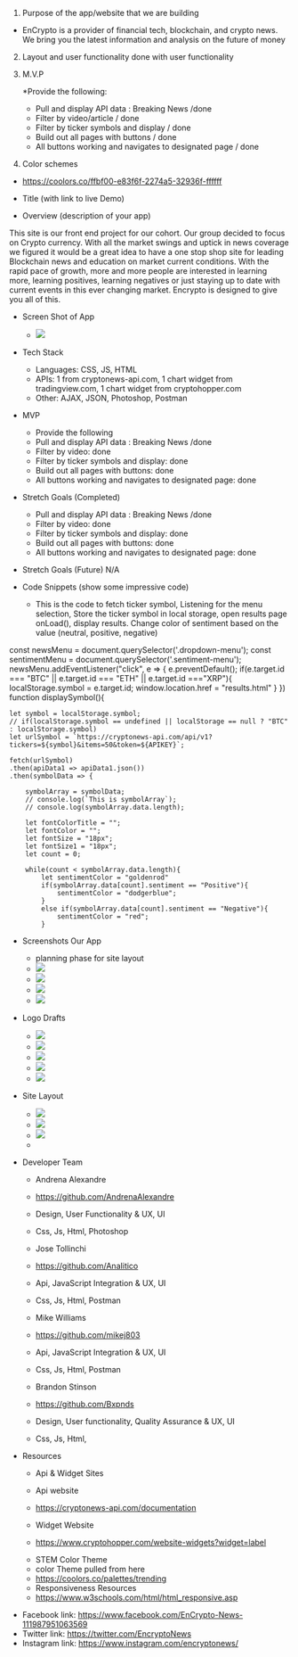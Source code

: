 1. Purpose of the app/website that we are building
- EnCrypto is a provider of financial tech, blockchain, and crypto news. We bring you the latest information and analysis on the future of money


2. Layout and user functionality 
    done with user functionality

3. M.V.P

    *Provide the following:
    - Pull and display API data : Breaking News /done 
    - Filter by video/article / done 
    - Filter by ticker symbols and display / done 
    - Build out all pages with buttons /  done  
    - All buttons working and navigates to designated page / done 



4. Color schemes 

 - https://coolors.co/ffbf00-e83f6f-2274a5-32936f-ffffff

* Title (with link to live Demo)

* Overview (description of your app)

This site is our front end project for our cohort. Our group decided to focus on Crypto currency. With all the market swings and uptick in news coverage we figured it would be a great idea to have a one stop shop site for leading Blockchain news and education on market current conditions. With the rapid pace of growth, more and more people are interested in learning more, learning positives, learning negatives or just staying up to date with current events in this ever changing market. Encrypto is designed to give you all of this. 

* Screen Shot of App
    * ![](./images/lastshot.jpg)


* Tech Stack
    * Languages: CSS, JS, HTML
    * APIs: 1 from cryptonews-api.com, 1 chart widget from tradingview.com, 1 chart widget from cryptohopper.com
    * Other: AJAX, JSON, Photoshop, Postman  

* MVP
    * Provide the following
    - Pull and display API data : Breaking News /done 
    - Filter by video:  done 
    - Filter by ticker symbols and display: done 
    - Build out all pages with buttons: done  
    - All buttons working and navigates to designated page: done 
    
    

* Stretch Goals (Completed)
    - Pull and display API data : Breaking News /done 
    - Filter by video:  done 
    - Filter by ticker symbols and display: done 
    - Build out all pages with buttons: done  
    - All buttons working and navigates to designated page: done 

* Stretch Goals (Future)
    N/A

* Code Snippets (show some impressive code)
    * This is the code to fetch ticker symbol, Listening for the menu selection, Store the ticker symbol in local storage, open results page onLoad(), display results. Change color of sentiment based on the value (neutral, positive, negative)


const newsMenu = document.querySelector('.dropdown-menu');
const sentimentMenu = document.querySelector('.sentiment-menu');
newsMenu.addEventListener("click", e => {
    e.preventDefault();
    if(e.target.id === "BTC" || e.target.id === "ETH" || e.target.id ==="XRP"){
        localStorage.symbol = e.target.id; 
        window.location.href = "results.html"
    }
})
function displaySymbol(){
    
    let symbol = localStorage.symbol;
    // if(localStorage.symbol == undefined || localStorage == null ? "BTC" : localStorage.symbol)
    let urlSymbol = `https://cryptonews-api.com/api/v1?tickers=${symbol}&items=50&token=${APIKEY}`;

    fetch(urlSymbol)
    .then(apiData1 => apiData1.json())
    .then(symbolData => {

        symbolArray = symbolData;
        // console.log(`This is symbolArray`);
        // console.log(symbolArray.data.length);
        
        let fontColorTitle = "";
        let fontColor = "";
        let fontSize = "18px";
        let fontSize1 = "18px";
        let count = 0;

        while(count < symbolArray.data.length){
            let sentimentColor = "goldenrod"
            if(symbolArray.data[count].sentiment == "Positive"){
                sentimentColor = "dodgerblue";
            }
            else if(symbolArray.data[count].sentiment == "Negative"){
                sentimentColor = "red";
            }

* Screenshots Our App

    *  planning phase for site layout 
    * ![](./images/abstractbackground.jpg)
    * ![](./images/bg.jpg)
    * ![](./images/blackwhitedots.jpeg)
    * ![](./images/finalbg.jpg)

* Logo Drafts

    * ![](./images/goat.jpg)
    * ![](./images/goatBG1.jpg)
    * ![](./images/goatjpg.jpg)
    * ![](./images/goatlogo.jpg)
    * ![](./images/mygoat.jpg)

* Site Layout 

    * ![](./images/firstdraft.jpg)
    * ![](./images/seconddraft.jpg)
    * ![](./images/finaldraft.jpg)
    * 


* Developer Team
    * Andrena Alexandre
    * https://github.com/AndrenaAlexandre
    * Design, User Functionality & UX, UI
    * Css, Js, Html, Photoshop
    
    * Jose Tollinchi
    * https://github.com/AnaIitico
    * Api, JavaScript Integration & UX, UI
    * Css, Js, Html, Postman
    
    * Mike Williams
    * https://github.com/mikej803
    * Api, JavaScript Integration & UX, UI
    * Css, Js, Html, Postman
    
    * Brandon Stinson
    * https://github.com/Bxpnds
    * Design, User functionality, Quality Assurance & UX, UI
    * Css, Js, Html,

* Resources

    * Api & Widget Sites
    - Api website
    - https://cryptonews-api.com/documentation

    - Widget Website
    - https://www.cryptohopper.com/website-widgets?widget=label

    * STEM Color Theme
    - color Theme pulled from here 
    - https://coolors.co/palettes/trending
    
    * Responsiveness Resources
    - https://www.w3schools.com/html/html_responsive.asp

- Facebook link: https://www.facebook.com/EnCrypto-News-111987951063569
- Twitter link: https://twitter.com/EncryptoNews
- Instagram link: https://www.instagram.com/encryptonews/